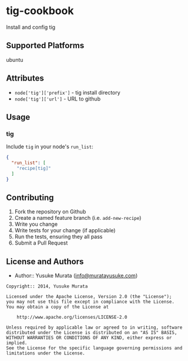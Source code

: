 # tig-cookbook

Install and config tig

## Supported Platforms

ubuntu

## Attributes

* `node['tig']['prefix']` - tig install directory
* `node['tig']['url']` - URL to github

## Usage

### tig

Include `tig` in your node's `run_list`:

```json
{
  "run_list": [
    "recipe[tig]"
  ]
}
```

## Contributing

1. Fork the repository on Github
2. Create a named feature branch (i.e. `add-new-recipe`)
3. Write you change
4. Write tests for your change (if applicable)
5. Run the tests, ensuring they all pass
6. Submit a Pull Request

## License and Authors

- Author:: Yusuke Murata (<info@muratayusuke.com>)

```text
Copyright:: 2014, Yusuke Murata

Licensed under the Apache License, Version 2.0 (the "License");
you may not use this file except in compliance with the License.
You may obtain a copy of the License at

    http://www.apache.org/licenses/LICENSE-2.0

Unless required by applicable law or agreed to in writing, software
distributed under the License is distributed on an "AS IS" BASIS,
WITHOUT WARRANTIES OR CONDITIONS OF ANY KIND, either express or implied.
See the License for the specific language governing permissions and
limitations under the License.
```

